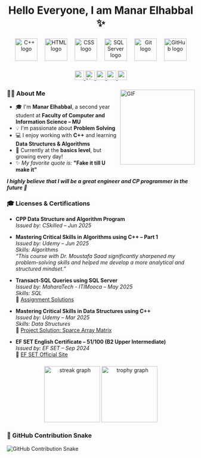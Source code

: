 <h1 align="center">Hello Everyone, I am Manar Elhabbal ✨</h1>

###

<div align="center">
  <img src="https://skillicons.dev/icons?i=cpp" height="60" alt="C++ logo" />
  <img width="12" />
  <img src="https://skillicons.dev/icons?i=html" height="60" alt="HTML logo" />
  <img width="12" />
  <img src="https://skillicons.dev/icons?i=css" height="60" alt="CSS logo" />
  <img width="12" />
  <img src="https://cdn.jsdelivr.net/gh/devicons/devicon/icons/microsoftsqlserver/microsoftsqlserver-plain.svg" height="60" alt="SQL Server logo" />
  <img width="12" />
  <img src="https://skillicons.dev/icons?i=git" height="60" alt="Git logo" />
  <img width="12" />
  <img src="https://skillicons.dev/icons?i=github" height="60" alt="GitHub logo" />
</div>

###

<div align="center">
  <a href="mailto:manarelhabbal28@gmail.com">
    <img src="https://img.shields.io/badge/-manarelhabbal28@gmail.com-c14438?style=for-the-badge&logo=Gmail&logoColor=white" height="25" alt="gmail badge" />
  </a>
  <a href="https://www.linkedin.com/in/manar-elhabbal7/">
    <img src="https://img.shields.io/static/v1?message=LinkedIn&logo=linkedin&label=&color=0077B5&logoColor=white&style=for-the-badge" height="25" alt="LinkedIn badge" />
  </a>
  <a href="https://codeforces.com/profile/Manar_Elhabbal7">
    <img src="https://img.shields.io/badge/Codeforces-Manar_Elhabbal7-orange?style=for-the-badge&logo=codeforces&logoColor=white" height="25" />
  </a>
  <a href="https://leetcode.com/u/Manar_Elhabbal/">
    <img src="https://img.shields.io/badge/LeetCode-Manar_Elhabbal-yellow?style=for-the-badge&logo=leetcode&logoColor=black" height="25" />
  </a>
  <a href="https://atcoder.jp/users/Manar_Elhabbal">
    <img src="https://img.shields.io/badge/AtCoder-Manar_Elhabbal-blue?style=for-the-badge" height="25" />
  </a>
</div>

###

<img align="right" alt="GIF" src="https://raw.githubusercontent.com/haoruilee/haoruilee/master/pic/pusheencode.gif" width="200"/>

### 👩‍💻 About Me

- 🎓 I'm **Manar Elhabbal**, a second year student at **Faculty of Computer and Information Science – MU**
- 💡 I'm passionate about **Problem Solving**
- 💻 I enjoy working with **C++** and learning **Data Structures & Algorithms**
- 💬 Currently at the **basics level**, but growing every day!
- ✨ *My favorite quote is:* **"Fake it till U make it"**

<em><b>I highly believe that I will be a great engineer and CP programmer in the future 💖</b></em>

###

### 🎓 Licenses & Certifications

- **CPP Data Structure and Algorithm Program**  
  *Issued by: CSkilled – Jun 2025*

- **Mastering Critical Skills in Algorithms using C++ – Part 1**  
  *Issued by: Udemy – Jun 2025*  
  *Skills: Algorithms*  
  *“This course with Dr. Moustafa Saad significantly sharpened my problem-solving skills and helped me develop a more analytical and structured mindset.”*

- **Transact-SQL Queries using SQL Server**  
  *Issued by: MaharaTech - ITIMooca – May 2025*  
  *Skills: SQL*  
  🔗 [Assignment Solutions](https://github.com/PS-Manar-El7abbal/Mahara-Tech-data-base-?tab=readme-ov-file)

- **Mastering Critical Skills in Data Structures using C++**  
  *Issued by: Udemy – Mar 2025*  
  *Skills: Data Structures*  
  🔗 [Project Solution: Sparce Array Matrix](https://github.com/PS-Manar-El7abbal/Sparce-Array-Matrix)

- **EF SET English Certificate – 51/100 (B2 Upper Intermediate)**  
  *Issued by: EF SET – Sep 2024*  
  🔗 [EF SET Official Site](https://www.efset.org/)

###

<div align="center">
  <img src="https://streak-stats.demolab.com?user=Manar-Elhabbal7&locale=en&mode=daily&theme=dracula&hide_border=false&border_radius=5&order=3" height="150" alt="streak graph" />
  <img src="https://github-profile-trophy.vercel.app?username=Manar-Elhabbal7&theme=dracula&column=-1&row=1&margin-w=8&margin-h=8&no-bg=false&no-frame=false&order=4" height="150" alt="trophy graph" />
</div>

###

### 🐍 GitHub Contribution Snake

<picture>
  <source media="(prefers-color-scheme: dark)" srcset="https://raw.githubusercontent.com/Manar-Elhabbal7/Manar-Elhabbal7/output/github-contribution-grid-snake-dark.svg">
  <source media="(prefers-color-scheme: light)" srcset="https://raw.githubusercontent.com/Manar-Elhabbal7/Manar-Elhabbal7/output/github-contribution-grid-snake.svg">
  <img alt="GitHub Contribution Snake" src="https://raw.githubusercontent.com/Manar-Elhabbal7/Manar-Elhabbal7/output/github-contribution-grid-snake.svg">
</picture>
